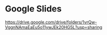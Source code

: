 # Google Slides
https://drive.google.com/drive/folders/1vrQw-VggnNAmaEaEu5o11ywJEk20HG5L?usp=sharing